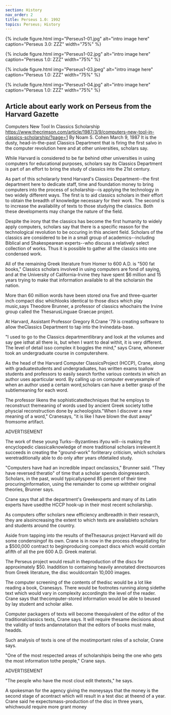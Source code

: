```yaml
---
section: History
nav_order: 2
title: Perseus 1.0: 1992
topics: Perseus; History
---
```



{% include figure.html img="Perseus1-01.jpg" alt="intro image here" caption="Perseus 3.0: ZZZ" width="75%" %}

{% include figure.html img="Perseus1-02.jpg" alt="intro image here" caption="Perseus 1.0: ZZZ" width="75%" %}

{% include figure.html img="Perseus1-03.jpeg" alt="intro image here" caption="Perseus 1.0: ZZZ" width="75%" %}

{% include figure.html img="Perseus1-04.jpg" alt="intro image here" caption="Perseus 1.0: ZZZ" width="75%" %}

## Article about early work on Perseus from the Harvard Gazette

Computers New Tool In Classics Scholarship
https://www.thecrimson.com/article/1987/3/9/computers-new-tool-in-classics-scholarship/?page=1
By Noam S. Cohen
March 9, 1987
It is the dusty, head-in-the-past Classics Department that is firing the first salvo in the computer revolution here and at other universities, scholars say.

While Harvard is considered to be far behind other universities in using computers for educational purposes, scholars say its Classics Department is part of an effort to bring the study of classics into the 21st century.

As part of this scholararly trend Harvard's Classics Department--the first department here to dedicate staff, time and foundation money to bring computers into the process of scholarship--is applying the technology in two widely different ways. The first is to aid classics scholars in their effort to obtain the breadth of knowledge necessary for their work. The second is to increase the availability of texts to those studying the classics. Both these developments may change the nature of the field.

Despite the irony that the classics has become the first humanity to widely apply computers, scholars say that there is a specific reason for the technological revolution to be occuring in this ancient field. Scholars of the classics are considered to be in a small group of academics--including Biblical and Shakespearean experts--who discuss a relatively select collection of works. Thus it is possible to gather all the classics into one condensed work.

All of the remaining Greek literature from Homer to 600 A.D. is "500 fat books," Classics scholars involved in using computers are fond of saying, and at the University of California-Irvine they have spent $6 million and 15 years trying to make that information available to all the scholarsin the nation.

More than 60 million words have been stored ona five and three-quarter inch compact disc whichlooks identical to those discs which play music,says Theodore Brunner, a professor of classics whochairs the Irvine group called the ThesarusLinguae Graecae project.

At Harvard, Assistant Professor Gregory R.Crane '79 is creating software to allow theClassics Department to tap into the Irvinedata-base.

"I used to go to the Classics departmentlibrary and look at the volumes and say gee isthat all there is, but when I want to deal withit, it is very different. The level of detail isso complex it boggles the mind," says Crane, whonever took an undergraduate course in computershere.

As the head of the Harvard Computer ClassicsProject (HCCP), Crane, along with graduatestudents and undergraduates, has written exams toallow students and professors to easily search forthe various contexts in which an author uses aparticular word. By calling up on computer everyexample of when an author used a certain word,scholars can have a better grasp of the subtlemeaning for each word.

The professor likens the sophisticatedtechniques that he employs to reconstruct themeaning of words used by ancient Greek society tothe physcial reconstruction done by acheologists."When I discover a new meaning of a word," Cranesays, "it is like I have blown the dust away" fromsome artifact.

ADVERTISEMENT

The work of these young Turks--Byzantines ifyou will--is making the encyclopedic classicalknowledge of more traditional scholars irrelevent.It succeeds in creating the "ground-work" forliterary criticism, which scholars weretraditionally able to do only after years ofdetailed study.

"Computers have had an incredible impact onclassics," Brunner said. "They have reversed theratio" of time that a scholar spends doingresearch. Scholars, in the past, would typicallyspend 85 percent of their time procuringinformation, using the remainder to come up withtheir original theories, Brunner says.

Crane says that all the department's Greekexperts and many of its Latin experts have usedthe HCCP hook-up in their most recent scholarship.

As computers offer scholars new efficiency andbreadth in their research, they are alsoincreasing the extent to which texts are availableto scholars and students around the country.

Aside from tapping into the results of theThesaurus project Harvard will do some condensingof its own. Crane is in now in the process ofnegotiating for a $500,000 contract to beginproducing compact discs which would contain afifth of all the pre 600 A.D. Greek material.

The Perseus project would result in theproduction of the discs for approximately $50. Inaddition to containing heavily annotated directsources from Greek literature, the disc wouldcontain 10,000 images.

The computer screening of the contents of thedisc would be a lot like reading a book, Cranesays. There would be footnotes running along sidethe text which would vary in complexity accordingto the level of the reader. Crane says that thecomputer-stored information would be able to beused by lay student and scholar alike.

Computer packagers of texts will become theequivalent of the editor of the traditionalclassics texts, Crane says. It will require thesame decisions about the validity of texts andannotation that the editors of books must make, headds.

Such analysis of texts is one of the mostimportant roles of a scholar, Crane says.

"One of the most respected areas of scholarshipis being the one who gets the most information tothe people," Crane says.

ADVERTISEMENT

"The people who have the most clout edit thetexts," he says.

A spokesman for the agency giving the moneysays that the money is the second stage of acontract which will result in a test disc at theend of a year. Crane said he expectsmass-production of the disc in three years, whichwould require more grant money



